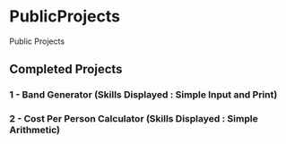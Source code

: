 # PublicProjects
Public Projects
 
## Completed Projects 

### 1 - Band Generator (Skills Displayed : Simple Input and Print)
### 2 - Cost Per Person Calculator (Skills Displayed : Simple Arithmetic)


